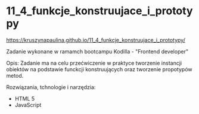 # 11_4_funkcje_konstruujace_i_prototypy

https://kruszynapaulina.github.io/11_4_funkcje_konstruujace_i_prototypy/

Zadanie wykonane w ramamch bootcampu Kodilla - "Frontend developer"

Opis: 
Zadanie ma na celu przećwiczenie w praktyce tworzenie instancji obiektów na podstawie funckcji konstruujących oraz tworzenie propotypów metod.

Rozwiązania, tchnologie i narzędzia:

- HTML 5
- JavaScript
